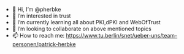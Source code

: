 - 👋 Hi, I’m @pherbke
- 👀 I’m interested in trust 
- 🌱 I’m currently learning all about PKI,dPKI and WebOfTrust
- 💞️ I’m looking to collaborate on above mentioned topics
- 📫 How to reach me: https://www.tu.berlin/snet/ueber-uns/team-personen/patrick-herbke 

<!---
pherbke/pherbke is a ✨ special ✨ repository because its `README.md` (this file) appears on your GitHub profile.
You can click the Preview link to take a look at your changes.
--->
